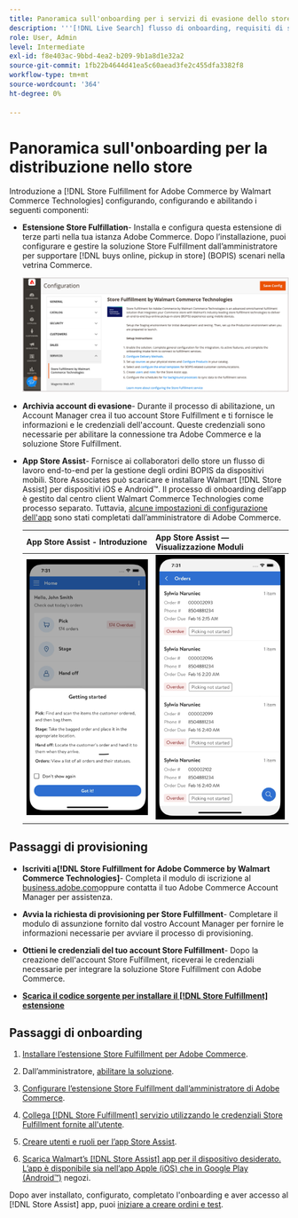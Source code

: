```yaml
---
title: Panoramica sull'onboarding per i servizi di evasione dello store
description: '''[!DNL Live Search] flusso di onboarding, requisiti di sistema, limiti e limitazioni."'
role: User, Admin
level: Intermediate
exl-id: f8e403ac-9bbd-4ea2-b209-9b1a8d1e32a2
source-git-commit: 1fb22b4644d41ea5c60aead3fe2c455dfa3382f8
workflow-type: tm+mt
source-wordcount: '364'
ht-degree: 0%

---
```


# Panoramica sull&#39;onboarding per la distribuzione nello store

Introduzione a [!DNL Store Fulfillment for Adobe Commerce by Walmart Commerce Technologies] configurando, configurando e abilitando i seguenti componenti:

- **Estensione Store Fulfillation**- Installa e configura questa estensione di terze parti nella tua istanza Adobe Commerce. Dopo l’installazione, puoi configurare e gestire la soluzione Store Fulfillment dall’amministratore per supportare [!DNL buys online, pickup in store] (BOPIS) scenari nella vetrina Commerce.

   ![[!DNL Store Fulfillment Service] configurazione in Admin view](assets/store-fulfillment-admin-home.png)

- **Archivia account di evasione**- Durante il processo di abilitazione, un Account Manager crea il tuo account Store Fulfillment e ti fornisce le informazioni e le credenziali dell&#39;account. Queste credenziali sono necessarie per abilitare la connessione tra Adobe Commerce e la soluzione Store Fulfillment.

- **App Store Assist**- Fornisce ai collaboratori dello store un flusso di lavoro end-to-end per la gestione degli ordini BOPIS da dispositivi mobili. Store Associates può scaricare e installare Walmart [!DNL Store Assist] per dispositivi iOS e Android™. Il processo di onboarding dell’app è gestito dal centro client Walmart Commerce Technologies come processo separato. Tuttavia, [alcune impostazioni di configurazione dell&#39;app](user-setup.md) sono stati completati dall’amministratore di Adobe Commerce.

   | App Store Assist - Introduzione | App Store Assist — Visualizzazione Moduli |
   |-------------------------------------------------------------------------------------------------------------|-----------------------------------------------------------------------------------------------|
   | ![[!DNL Store Assist App Getting Started] visualizzazione su dispositivi mobili](assets/store-assist-get-started-small.png) | ![[!DNL Store Assist App Orders view] su dispositivi mobili](assets/store-assist-orders-small.png) |

## Passaggi di provisioning

- **Iscriviti a[!DNL Store Fulfillment for Adobe Commerce by Walmart Commerce Technologies]**- Completa il modulo di iscrizione al [business.adobe.com](https://business.adobe.com/resources/store-fulfillment.html)oppure contatta il tuo Adobe Commerce Account Manager per assistenza.

- **Avvia la richiesta di provisioning per Store Fulfillment**- Completare il modulo di assunzione fornito dal vostro Account Manager per fornire le informazioni necessarie per avviare il processo di provisioning.

- **Ottieni le credenziali del tuo account Store Fulfillment**- Dopo la creazione dell&#39;account Store Fulfillment, riceverai le credenziali necessarie per integrare la soluzione Store Fulfillment con Adobe Commerce.

- **[Scarica il codice sorgente per installare il [!DNL Store Fulfillment] estensione](install.md)**

## Passaggi di onboarding

1. [Installare l’estensione Store Fulfillment per Adobe Commerce](install.md).

1. Dall’amministratore, [abilitare la soluzione](enable-general.md).

1. [Configurare l’estensione Store Fulfillment dall’amministratore di Adobe Commerce](service-config-settings-overview.md).

1. [Collega [!DNL Store Fulfillment] servizio utilizzando le credenziali Store Fulfillment fornite all&#39;utente](connect-set-up-service.md).

1. [Creare utenti e ruoli per l’app Store Assist](user-setup.md).

1. [Scarica Walmart’s [!DNL Store Assist] app per il dispositivo desiderato. L’app è disponibile sia nell’app Apple (iOS) che in Google Play (Android™)](app-setup.md) negozi.

Dopo aver installato, configurato, completato l&#39;onboarding e aver accesso al [!DNL Store Assist] app, puoi [iniziare a creare ordini e test](test-and-deploy.md).
